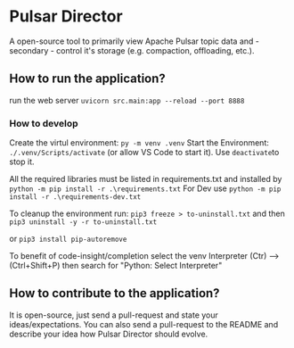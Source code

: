 # Pulsar Director
A open-source tool to primarily view Apache Pulsar topic data and - secondary - control it's storage (e.g. compaction, offloading, etc.).


## How to run the application?
run the web server `uvicorn src.main:app --reload --port 8888`

### How to develop
Create the virtul environment: `py -m venv .venv`
Start the Environment: `./.venv/Scripts/activate` (or allow VS Code to start it). Use `deactivate`to stop it.

All the required libraries must be listed in requirements.txt and installed by  `python -m pip install -r .\requirements.txt`
For Dev use `python -m pip install -r .\requirements-dev.txt`

To cleanup the environment run:
`pip3 freeze > to-uninstall.txt` and then
`pip3 uninstall -y -r to-uninstall.txt`

or `pip3 install pip-autoremove`

To benefit of code-insight/completion select the venv Interpreter (Ctr) --> (Ctrl+Shift+P) then search for "Python: Select Interpreter"

## How to contribute to the application?
It is open-source, just send a pull-request and state your ideas/expectations. You can also send a pull-request to the README and describe your idea how Pulsar Director should evolve.